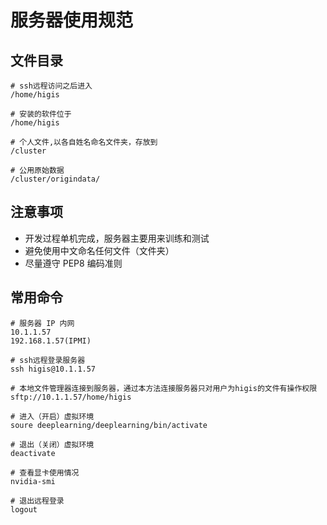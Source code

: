 # 服务器使用规范

## 文件目录

```
# ssh远程访问之后进入
/home/higis

# 安装的软件位于
/home/higis

# 个人文件,以各自姓名命名文件夹，存放到
/cluster 

# 公用原始数据
/cluster/origindata/

```

## 注意事项

* 开发过程单机完成，服务器主要用来训练和测试
* 避免使用中文命名任何文件（文件夹）
* 尽量遵守 PEP8 编码准则

## 常用命令

```
# 服务器 IP 内网
10.1.1.57
192.168.1.57(IPMI)

# ssh远程登录服务器
ssh higis@10.1.1.57 

# 本地文件管理器连接到服务器，通过本方法连接服务器只对用户为higis的文件有操作权限
sftp://10.1.1.57/home/higis

# 进入（开启）虚拟环境
soure deeplearning/deeplearning/bin/activate

# 退出（关闭）虚拟环境
deactivate

# 查看显卡使用情况
nvidia-smi

# 退出远程登录
logout
```


